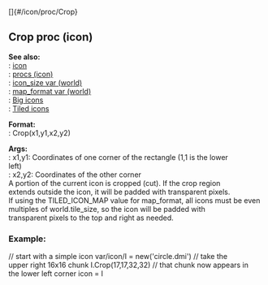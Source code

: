[]{#/icon/proc/Crop}    
## Crop proc (icon)    
**See also:**    
:   [icon](/ref/icon.md)    
:   [procs (icon)](/ref/icon/proc.md)    
:   [icon_size var (world)](/ref/world/var/icon_size.md)    
:   [map_format var (world)](/ref/world/var/icon_size.md)    
:   [Big icons](/ref/%7Bnotes%7D/big-icons.md)    
:   [Tiled icons](/ref/%7Bnotes%7D/tiled-icons.md)    
<!-- -->    
**Format:**    
:   Crop(x1,y1,x2,y2)    
<!-- -->    
**Args:**    
:   x1,y1: Coordinates of one corner of the rectangle (1,1 is the lower    
    left)    
:   x2,y2: Coordinates of the other corner    
A portion of the current icon is cropped (cut). If the crop region    
extends outside the icon, it will be padded with transparent pixels.    
If using the TILED_ICON_MAP value for map_format, all icons must be even    
multiples of world.tile_size, so the icon will be padded with    
transparent pixels to the top and right as needed.    
### Example:    
// start with a simple icon var/icon/I = new(\'circle.dmi\') // take the    
upper right 16x16 chunk I.Crop(17,17,32,32) // that chunk now appears in    
the lower left corner icon = I  